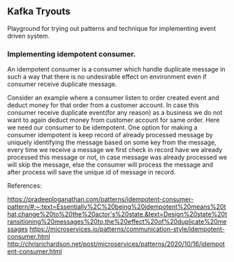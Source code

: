 ## Kafka Tryouts

Playground for trying out patterns and technique for implementing event driven system.

### Implementing idempotent consumer.

An idempotent consumer is a consumer which handle duplicate message in such a way that there is no undesirable effect on
environment even if consumer receive duplicate message. 

Consider an example where a consumer listen to order created event and deduct money for that order from a customer account.
In case this consumer receive duplicate event(for any reason) as a business we do not want to again deduct money from customer
account for same order. Here we need our consumer to be idempotent.
One option for making a consumer idempotent is keep record of already processed message by uniquely identifying the message
based on some key from the message, every time we receive a message we first check in record have we already processed this 
message or not, in case message was already processed we will skip the message, else the consumer will process the message
and after process will save the unique id of message in record.

References:

https://pradeeploganathan.com/patterns/idempotent-consumer-pattern/#:~:text=Essentially%2C%20being%20idempotent%20means%20that,change%20to%20the%20actor's%20state.&text=Design%20state%20transitioning%20messages%20to,the%20effect%20of%20duplicate%20messages
https://microservices.io/patterns/communication-style/idempotent-consumer.html
http://chrisrichardson.net/post/microservices/patterns/2020/10/16/idempotent-consumer.html